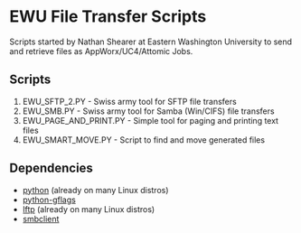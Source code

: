 EWU File Transfer Scripts
=========================

Scripts started by Nathan Shearer at Eastern Washington University to send and retrieve files as AppWorx/UC4/Attomic Jobs.


Scripts
-------

  1. EWU_SFTP_2.PY - Swiss army tool for SFTP file transfers
  2. EWU_SMB.PY - Swiss army tool for Samba (Win/CIFS) file transfers
  3. EWU_PAGE_AND_PRINT.PY - Simple tool for paging and printing text files
  4. EWU_SMART_MOVE.PY - Script to find and move generated files


Dependencies
------------

 - [python](https://www.python.org/) (already on many Linux distros)
 - [python-gflags](https://github.com/gflags/python-gflags)
 - [lftp](http://lftp.yar.ru/) (already on many Linux distros)
 - [smbclient](https://www.samba.org/samba/docs/man/manpages/smbclient.1.html)
